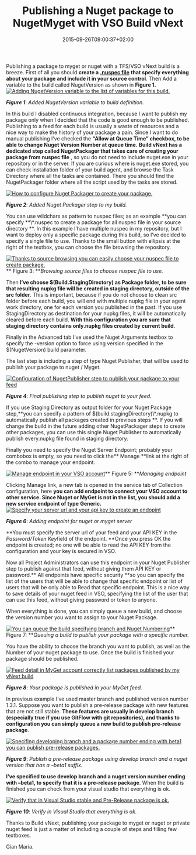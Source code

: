﻿---
title: "Publishing a Nuget package to NugetMyget with VSO Build vNext"
description: ""
date: 2015-09-26T09:00:37+02:00
draft: false
tags: [build,vNext]
categories: [Team Foundation Server]
---
Publishing a package to myget or nuget with a TFS/VSO vNext build is a breeze. First of all you should  **create a** [**.nuspec file**](https://docs.nuget.org/create/nuspec-reference) **that specify everything about your package and include it in your source control**. Then Add a variable to the build called NugetVersion as shown in  **Figure 1.** [![Adding NugetVersion variable to the list of variables for this build.](https://www.codewrecks.com/blog/wp-content/uploads/2015/09/image_thumb6.png "Adding NugetVersion variable")](https://www.codewrecks.com/blog/wp-content/uploads/2015/09/image6.png)

 ***Figure 1***: *Added NugetVersion variable to build definition.*

In this build I disabled continuous integration, because I want to publish my package only when I decided that the code is good enough to be published. Publishing to a feed for each build is usually a waste of resources and a nice way to make the history of your package a pain. Since I want to do manual publishing I’ve checked the  **“Allow at Queue Time” checkbox, to be able to change Nuget Version Number at queue time.**  **Build vNext has a dedicated step called NugetPackager that takes care of creating your package from nuspec file** , so you do not need to include nuget.exe in your repository or in the server. If you are curious where is nuget.exe stored, you can check installation folder of your build agent, and browse the Task Directory where all the tasks are contained. There you should find the NugetPackager folder where all the script used by the tasks are stored.

[![How to configure Nuget Packager to create your package.](https://www.codewrecks.com/blog/wp-content/uploads/2015/09/image_thumb7.png "Nuget Packager build step")](https://www.codewrecks.com/blog/wp-content/uploads/2015/09/image7.png)

 ***Figure 2***: *Added Nuget Packager step to my build.*

You can use wildchars as pattern to nuspec files; as an example **you can specify \*\*\\*.nuspec to create a package for all nuspec file in your source directory **. In this example I’have multiple nuspec in my repository, but I want to deploy only a specific package during this build, so I’ve decided to specify a single file to use. Thanks to the small button with ellipsis at the right of the textbox, you can choose the file browsing the repository.

[![Thanks to source browsing you can easily choose your nuspec file to create package.](https://www.codewrecks.com/blog/wp-content/uploads/2015/09/image_thumb8.png "Browsing source")](https://www.codewrecks.com/blog/wp-content/uploads/2015/09/image8.png)** Figure 3: ***Browsing source files to choose nuspec file to use.*

Then  **I’ve choose $(Build.StagingDirectory) as Package folder, to be sure that resulting nupkg file will be created in staging directory, outside of the src folder**. This is important, because if you do not choose to clean src folder before each build, you will end with multiple nupkg file in your agent work directory, one for each version you published in the past. If you use StagingDirectory as destination for your nupkg files, it will be automatically cleared before each build.  **With this configuration you are sure that staging directory contains only.nupkg files created by current build**.

Finally in the Advanced tab I’ve used the Nuget Arguments textbox to specify the -version option to force using version specified in the $(NugetVersion) build parameter.

The last step is including a step of type Nuget Publisher, that will be used to publish your package to nuget / Myget.

[![Configuration of NugetPublisher step to publish your package to your feed](https://www.codewrecks.com/blog/wp-content/uploads/2015/09/image_thumb9.png "Nuget publishing")](https://www.codewrecks.com/blog/wp-content/uploads/2015/09/image9.png)

 ***Figure 4***: *Final publishing step to publish nuget to your feed.*

If you use Staging Directory as output folder for your Nuget Package step,**you can specify a pattern of $(build.stagingDirectory)\\*.nupkg to automatically publish all packages created in previous steps **. If you will change the build in the future adding other NugetPackager steps to create other packages, you can use this single Nuget Publisher to automatically publish every.nupkg file found in staging directory.

Finally you need to specify the Nuget Server Endpoint; probably your combobox is empty, so you need to click the** Manage **link at the right of the combo to manage your endpoint.

[![Manage endpoint in your VSO account](https://www.codewrecks.com/blog/wp-content/uploads/2015/09/SNAGHTML563093_thumb.png "Managing Endpoint")](https://www.codewrecks.com/blog/wp-content/uploads/2015/09/SNAGHTML563093.png)** Figure 5: ***Managing endpoint*

Clicking Manage link, a new tab is opened in the service tab of Collection configuration, here  **you can add endpoint to connect your VSO account to other service. Since Nuget or MyGet is not in the list, you should add a new service endpoint of type**  **Generic.** [![Specify your server url and your api key to create an endopint](https://www.codewrecks.com/blog/wp-content/uploads/2015/09/image_thumb10.png "Adding endpoint")](https://www.codewrecks.com/blog/wp-content/uploads/2015/09/image10.png)

 ***Figure 6***: *Adding endpoint for nuget or myget server*

**You must specify the server url of your feed and your API KEY in the *Password/Token Key*field of the endpoint. **Once you press OK the endpoint is created; no one will be able to read the API KEY from the configuration and your key is secured in VSO.

Now all Project Administrators can use this endpoint in your Nuget Publisher step to publish against that feed, without giving them API KEY or password.** All endpoints have specific security **so you can specify the list of the users that will be able to change that specific endpoint or list of users that will be only able to Read that specific endpoint. This is a nice way to save details of your nuget feed in VSO, specifying the list of the user that can use this feed, without giving password or token to anyone.

When everything is done, you can simply queue a new build, and choose the version number you want to assign to your Nuget Package.

[![You can queue the build specifying branch and Nuget Numbering](https://www.codewrecks.com/blog/wp-content/uploads/2015/09/image_thumb11.png "Queuing the build")](https://www.codewrecks.com/blog/wp-content/uploads/2015/09/image11.png)** Figure 7: ***Queuing a build to publish your package with a specific number.*

You have the ability to choose the branch you want to publish, as well as the Number of your nuget package to use. Once the build is finished your package should be published.

[![Feed detail in MyGet account correctly list packages published by my vNext build](https://www.codewrecks.com/blog/wp-content/uploads/2015/09/SNAGHTML601346_thumb.png "Feed Detail")](https://www.codewrecks.com/blog/wp-content/uploads/2015/09/SNAGHTML601346.png)

 ***Figure 8***: *Your package is published in your MyGet feed.*

In previous example I’ve used master branch and published version number 1.3.1. Suppose you want to publish a pre-release package with new features that are not still stable.  **These features are usually in develop branch (especially true if you use GitFlow with git repositories), and thanks to configuration you can simply queue a new build to publish pre-release package**.

[![Specifing developing branch and a package number ending with beta1 you can publish pre-release packages.](https://www.codewrecks.com/blog/wp-content/uploads/2015/09/image_thumb12.png "Publishing pre release package")](https://www.codewrecks.com/blog/wp-content/uploads/2015/09/image12.png)

 ***Figure 9***: *Publish a pre-release package using develop branch and a nuget version that has a –beta1 suffix.*

 **I’ve specified to use develop branch and a nuget version number ending with –beta1, to specify that it is a pre-release package**. When the build is finished you can check from your visual studio that everything is ok.

[![Verify that in Visual Studio stable and Pre-Release package is ok.](https://www.codewrecks.com/blog/wp-content/uploads/2015/09/image_thumb13.png "Visual Studio browsing")](https://www.codewrecks.com/blog/wp-content/uploads/2015/09/image13.png)

 ***Figure 10***: *Verify in Visual Studio that everything is ok.*

Thanks to Build vNext, publishing your package to myget or nuget or private nuget feed is just a matter of including a couple of steps and filling few textboxes.

Gian Maria.

